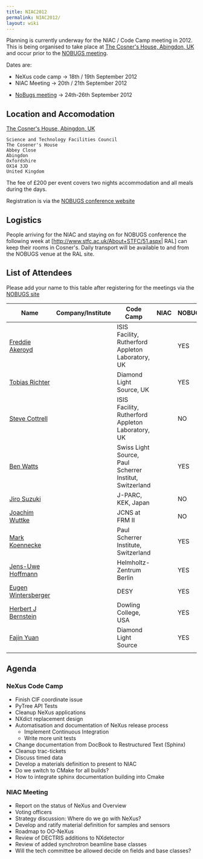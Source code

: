 ```yaml
---
title: NIAC2012
permalink: NIAC2012/
layout: wiki
---
```


Planning is currently underway for the NIAC / Code Camp meeting in 2012.
This is being organised to take place at [The Cosner's House, Abingdon,
UK](http://www.stfc.ac.uk/About+STFC/44.aspx) and occur prior to the
[NOBUGS meeting](http://www.nobugsconference.org/).

Dates are:

-   NeXus code camp -&gt; 18th / 19th September 2012
-   NIAC Meeting -&gt; 20th / 21th September 2012

<!-- -->

-   [NoBugs meeting](http://www.nobugsconference.org/Conferences) -&gt;
    24th-26th September 2012

Location and Accomodation
-------------------------

[The Cosner's House, Abingdon,
UK](http://www.stfc.ac.uk/About+STFC/44.aspx)

    Science and Technology Facilities Council
    The Cosener's House
    Abbey Close
    Abingdon
    Oxfordshire
    OX14 3JD
    United Kingdom

The fee of £200 per event covers two nights accommodation and all meals
during the days.

Registration is via the [NOBUGS conference
website](http://www.nobugs2012.org/NOBUGS/registration/NeXus.html)

Logistics
---------

People arriving for the NIAC and staying on for NOBUGS conference the
following week at \[<http://www.stfc.ac.uk/About+STFC/51.aspx>| RAL\]
can keep their rooms in Cosner's. Daily transport will be available to
and from the NOBUGS venue at the RAL site.

List of Attendees
-----------------

Please add your name to this table after registering for the meetings
via the [NOBUGS
site](http://www.nobugs2012.org/NOBUGS/registration/NeXus.html)

| Name                                                         | Company/Institute                                         | Code Camp | NIAC  | NOBUGS |
|--------------------------------------------------------------|-----------------------------------------------------------|-----------|-------|--------|
| [Freddie Akeroyd](User%3AFreddie_Akeroyd "wikilink")         | | ISIS Facility, Rutherford Appleton Laboratory, UK       | | YES     | | YES | | YES  |
| [Tobias Richter](User%3ATobias_Richter "wikilink")           | | Diamond Light Source, UK                                | | YES     | | YES | | YES  |
| [Steve Cottrell](User%3ASteve_Cottrell "wikilink")           | | ISIS Facility, Rutherford Appleton Laboratory, UK       | | NO      | | YES | | YES  |
| [Ben Watts](User%3ABen_Watts "wikilink")                     | | Swiss Light Source, Paul Scherrer Institut, Switzerland | | YES     | | YES | | NO   |
| [Jiro Suzuki](User%3AJiro_Suzuki "wikilink")                 | | J-PARC, KEK, Japan                                      | | NO      | | YES | | YES  |
| [Joachim Wuttke](User%3AJoachim_Wuttke "wikilink")           | | JCNS at FRM II                                          | | NO      | | YES | | YES  |
| [Mark Koennecke](User%3AMark_Koennecke "wikilink")           | | Paul Scherrer Institute, Switzerland                    | | YES     | | YES | | YES  |
| [Jens-Uwe Hoffmann](User%3AJens-Uwe_Hoffmann "wikilink")     | | Helmholtz-Zentrum Berlin                                | | YES     | | YES | | YES  |
| [Eugen Wintersberger](User%3AEugen_Wintersberger "wikilink") | | DESY                                                    | | YES     | | YES | | YES  |
| [Herbert J Bernstein](User%3AHerbert_J_Bernstein "wikilink") | | Dowling College, USA                                    | | YES     | | YES | | YES  |
| [Fajin Yuan](User%3AFajin_Yuan "wikilink")                   | | Diamond Light Source                                    | | YES     | | YES | | YES  |
||

Agenda
------

### NeXus Code Camp

-   Finish CIF coordinate issue
-   PyTree API Tests
-   Cleanup NeXus applications
-   NXdict replacement design
-   Automatisation and documentation of NeXus release process
    -   Implement Continuous Integration
    -   Write more unit tests
-   Change documentation from DocBook to Restructured Text (Sphinx)
-   Cleanup trac-tickets
-   Discuss timed data
-   Develop a materials definition to present to NIAC
-   Do we switch to CMake for all builds?
-   How to integrate sphinx documentation building into Cmake

### NIAC Meeting

-   Report on the status of NeXus and Overview
-   Voting officers
-   Strategy discussion: Where do we go with NeXus?
-   Develop and ratify material definition for samples and sensors
-   Roadmap to OO-NeXus
-   Review of DECTRIS additions to NXdetector
-   Review of added synchrotron beamline base classes
-   Will the tech committee be allowed decide on fields and base
    classes?

